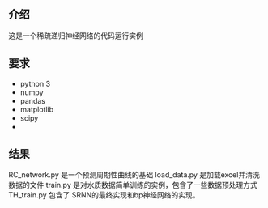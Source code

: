 ## 介绍
这是一个稀疏递归神经网络的代码运行实例


## 要求
* python 3
* numpy
* pandas
* matplotlib
* scipy
* 

## 结果

RC_network.py 是一个预测周期性曲线的基础
load_data.py 是加载excel并清洗数据的文件
train.py 是对水质数据简单训练的实例，包含了一些数据预处理方式
TH_train.py 包含了 SRNN的最终实现和bp神经网络的实现。